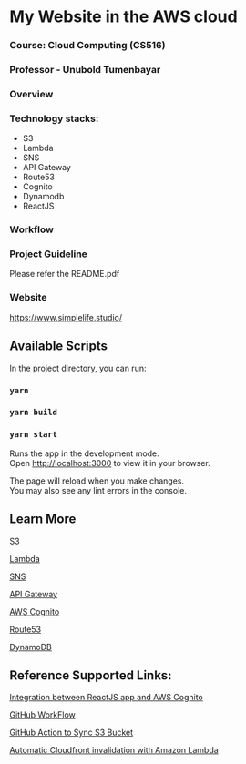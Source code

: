 # My Website in the AWS cloud

### Course: Cloud Computing (CS516)
### Professor - Unubold Tumenbayar

### Overview
### Technology stacks:

*   S3
* 	Lambda
* 	SNS
*   API Gateway
* 	Route53
* 	Cognito
* 	Dynamodb
* 	ReactJS

### Workflow

### Project Guideline
Please refer the README.pdf

### Website

https://www.simplelife.studio/

## Available Scripts

In the project directory, you can run:

### `yarn`

### `yarn build`

### `yarn start`

Runs the app in the development mode.\
Open [http://localhost:3000](http://localhost:3000) to view it in your browser.

The page will reload when you make changes.\
You may also see any lint errors in the console.

## Learn More

[S3](https://docs.aws.amazon.com/AmazonS3/latest/userguide/Welcome.html)

[Lambda](https://aws.amazon.com/lambda/getting-started/?trk=dca4b539-ba5f-4c78-bd55-e8e5f7a26221&sc_icampaign=lambda_ict_gs_functions&sc_icontent=awssm-11768_engage&sc_iplace=aws-console-lambda)

[SNS](https://docs.aws.amazon.com/sns/latest/dg/welcome.html)

[API Gateway](https://docs.aws.amazon.com/apigateway/latest/developerguide/welcome.html)

[AWS Cognito](https://docs.amazonaws.cn/en_us/cognito/latest/developerguide/what-is-amazon-cognito.html)

[Route53](https://docs.aws.amazon.com/Route53/latest/DeveloperGuide/Welcome.html)

[DynamoDB](https://docs.aws.amazon.com/amazondynamodb/latest/developerguide/Introduction.html)

## Reference Supported Links:

[Integration between ReactJS app and AWS Cognito](https://www.npmjs.com/package/amazon-cognito-identity-js)

[GitHub WorkFlow](https://docs.github.com/en/actions/quickstart)

[GitHub Action to Sync S3 Bucket](https://github.com/jakejarvis/s3-sync-action)

[Automatic Cloudfront invalidation with Amazon Lambda](https://blog.miguelangelnieto.net/posts/Automatic_Cloudfront_invalidation_with_Amazon_Lambda.html)
